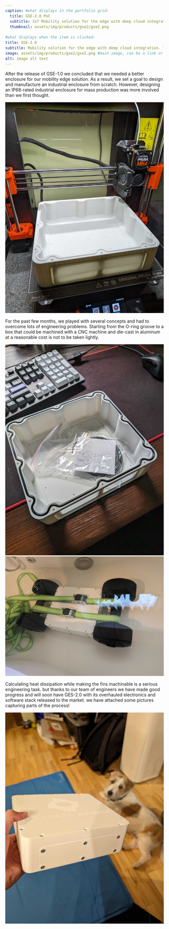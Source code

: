 ```yaml
---
caption: #what displays in the portfolio grid:
  title: GSE-2.0 PoC
  subtitle: IoT Mobility solution for the edge with deep cloud integration.
  thumbnail: assets/img/products/gse2/gse2.png
  
#what displays when the item is clicked:
title: GSE-2.0
subtitle: Mobility solution for the edge with deep cloud integration. This product is fully designed and manufactured in house by our engineering team at Global Strom. It is priced very competitively to make it a viable solution for a variety of cost sensitive applications.
image: assets/img/products/gse2/gse2.png #main image, can be a link or a file in assets/img/portfolio
alt: image alt text
---
```


After the release of GSE-1.0 we concluded that we needed a better enclosure for our mobility edge solution. As a result, we set a goal to design and manufacture an industrial enclosure from scratch. However, designing an IP68-rated industrial enclosure for mass production was more involved than we first thought.

![3D Printing Case](/assets/img/products/gse2/1.jpg "3D Printing Case")

For the past few months, we played with several concepts and had to overcome lots of engineering problems. Starting from the O-ring groove to a box that could be machined with a CNC machine and die-cast in aluminum at a reasonable cost is not to be taken lightly. 

![Case with o-ring](/assets/img/products/gse2/2.jpg "Case with o-ring")
![Case water test](/assets/img/products/gse2/4.jpg "Case water test")

Calculating heat dissipation while making the fins machinable is a serious engineering task. but thanks to our team of engineers we have made good progress and will soon have GES-2.0 with its overhauled electronics and software stack released to the market. we have attached some pictures capturing parts of the process! 

![Case with o-ring](/assets/img/products/gse2/3.jpg "Case with o-ring")

